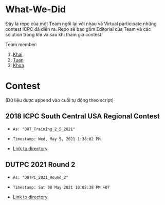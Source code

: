 # What-We-Did
Đây là repo của một Team ngồi lại với nhau và Virtual participate những contest ICPC đã diễn ra. Repo sẽ bao gồm Editorial của Team và các solution trong khi và sau khi tham gia contest.

Team member:
1. [Khai](https://github.com/lioaslan)
2. [Tuan](https://github.com/nvatuan)
3. [Khoa](https://github.com/khoa8700)

# Contest
(Dữ liệu được append vào cuối tự động theo script)

## 2018 ICPC South Central USA Regional Contest
* `As: "DUT_Training_2_5_2021"`

* `Timestamp: Wed, May 5, 2021 1:38:02 PM`

* [Link to directory](DUT_Training_2_5_2021)

## DUTPC 2021 Round 2
* `As: "DUTPC_2021_Round_2"`

* `Timestamp: Sat 08 May 2021 10:02:38 PM +07`

* [Link to directory](DUTPC_2021_Round_2)
